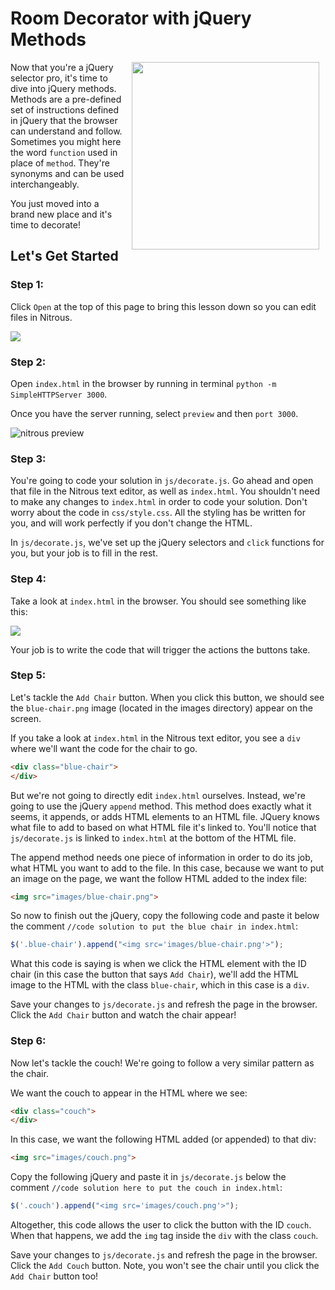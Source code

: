 # Room Decorator with jQuery Methods

<img src="https://s3.amazonaws.com/after-school-assets/decorate.jpg" width="300px" align="right" hspace="10">

Now that you're a jQuery selector pro, it's time to dive into jQuery methods. Methods are a pre-defined set of instructions defined in jQuery that the browser can understand and follow. Sometimes you might here the word `function` used in place of `method`. They're synonyms and can be used interchangeably. 

You just moved into a brand new place and it's time to decorate!


## Let's Get Started

### Step 1:

Click `Open` at the top of this page to bring this lesson down so you can edit files in Nitrous.

<img src="https://s3.amazonaws.com/after-school-assets/new-open-in-nitrous.png">

### Step 2:

Open `index.html` in the browser by running in terminal `python -m SimpleHTTPServer 3000`. 

Once you have the server running, select `preview` and then `port 3000`.

<img src="https://s3.amazonaws.com/after-school-assets/nitrous-preview.png" alt="nitrous preview">


### Step 3:

You're going to code your solution in `js/decorate.js`. Go ahead and open that file in the Nitrous text editor, as well as `index.html`. You shouldn't need to make any changes to `index.html` in order to code your solution. Don't worry about the code in `css/style.css`. All the styling has be written for you, and will work perfectly if you don't change the HTML.

In `js/decorate.js`, we've set up the jQuery selectors and `click` functions for you, but your job is to fill in the rest.

### Step 4:

Take a look at `index.html` in the browser. You should see something like this:

<img src="https://s3.amazonaws.com/after-school-assets/empty-room.png">

Your job is to write the code that will trigger the actions the buttons take. 

### Step 5:

Let's tackle the `Add Chair` button. When you click this button, we should see the `blue-chair.png` image (located in the images directory) appear on the screen.

If you take a look at `index.html` in the Nitrous text editor, you see a `div` where we'll want the code for the chair to go. 

```html
<div class="blue-chair">
</div>
```

But we're not going to directly edit `index.html` ourselves. Instead, we're going to use the jQuery `append` method. This method does exactly what it seems, it appends, or adds HTML elements to an HTML file. JQuery knows what file to add to based on what HTML file it's linked to. You'll notice that `js/decorate.js` is linked to `index.html` at the bottom of the HTML file.

The append method needs one piece of information in order to do its job, what HTML you want to add to the file. In this case, because we want to put an image on the page, we want the follow HTML added to the index file:

```html
<img src="images/blue-chair.png">
```

So now to finish out the jQuery, copy the following code and paste it below the comment `//code solution to put the blue chair in index.html`:

```js
$('.blue-chair').append("<img src='images/blue-chair.png'>");
```

What this code is saying is when we click the HTML element with the ID chair (in this case the button that says `Add Chair`), we'll add the HTML image to the HTML with the class `blue-chair`, which in this case is a `div`. 

Save your changes to `js/decorate.js` and refresh the page in the browser. Click the `Add Chair` button and watch the chair appear!

### Step 6:

Now let's tackle the couch! We're going to follow a very similar pattern as the chair.

We want the couch to appear in the HTML where we see:

```html
<div class="couch">
</div>
```

In this case, we want the following HTML added (or appended) to that div:

```html
<img src="images/couch.png">
```

Copy the following jQuery and paste it in `js/decorate.js` below the comment `//code solution here to put the couch in index.html`:

```js
$('.couch').append("<img src='images/couch.png'>");
```
Altogether, this code allows the user to click the button with the ID `couch`. When that happens, we add the `img` tag inside the `div` with the class `couch`. 

Save your changes to `js/decorate.js` and refresh the page in the browser. Click the `Add Couch` button. Note, you won't see the chair until you click the `Add Chair` button too!



